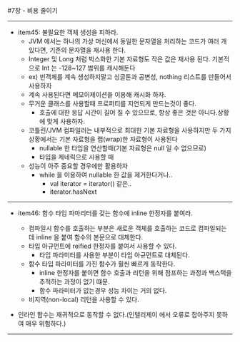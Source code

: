 #7장 - 비용 줄이기

---
- item45: 불필요한 객체 생성을 피하라.
  - JVM 에서는 하나의 가상 머신에서 동일한 문자열을 처리하는 코드가 여러 개 있다면, 기존의 문자열을 재사용 한다. 
  - Integer 및 Long 처럼 박스화한 기본 자료형도 작은 값은 재사용 된다. 기본적으로 Int 는 -128~127 범위를 캐시해둔다
  - ex) 빈객체를 계속 생성하지말고 싱글톤과 공변성, nothing 리스트를 만들어서 사용하자
  - 계속 사용된다면 메모이제이션을 이용해 캐시화 하자.
  - 무거운 클래스를 사용할때 프로퍼티를 지연되게 만드는것이 좋다.
    - 호출에 대한 응답 시간이 길어 질 수 있으므로, 항상 좋은 것은 아니다.상황에 맞게 사용하자.
  - 코틀린/JVM 컴파일러는 내부적으로 최대한 기본 자료형을 사용하지만 두 가지 상황에서는 기본 자료형을 랩(wrap)한 자료형이 사용된다
    - nullable 한 타입을 연산할때(기본 자료형은 null 일 수 없으므로)
    - 타입을 제네릭으로 사용할 때
  - 성능이 아주 중요할 경우에만 활용하자
    - while 을 이용하여 nullable 한 값을 제거한다거나..
      - val iterator = iterator() 같은..
      - iterator.hasNext


---

- item46: 함수 타입 파마리터를 갖는 함수에 inline 한정자를 붙여라.
  - 컴파일시 함수를 호출하는 부분은 새로운 객체를 호출하는 코드로 컴파일되는데 inline 을 붙여 함수의 본문으로 대체한다.
  - 타입 아규먼트에 reified 한정자를 붙여서 사용할 수 있다.
    - 타입 파라미터를 사용한 부분이 타입 아규먼트로 대체된다.
  - 함수 타입 파라미터를 가진 함수가 훨씬 빠르게 동작한다.
    - inline 한정자를 붙이면 함수 호출과 리턴을 위해 점프하는 과정과 백스택을 추적하는 과정이 없기 떄문.
    - 함수 파라미터가 없는경우 성능 차이는 거의 없다.
  - 비지역(non-local) 리턴을 사용할 수 있다.

- 인라인 함수는 재귀적으로 동작할 수 없다.(인텔리제이 에서 오류로 잡아주지 못하여 매우 위험하다.)

---



